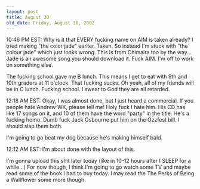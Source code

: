 ```yaml
---
layout: post
title: August 30
old_date: Friday, August 30, 2002
---
```


10:46 PM EST: Why is it that EVERY fucking name on AIM is taken already? I
tried making "the color jade" earlier. Taken. So instead I'm stuck with "the
colour jade" which just looks wrong. This is from Chimaira too by the way...
Jade is an awesome song you should download it. Fuck AIM. I'm off to work on
something else.

The fucking school gave me B lunch. This means I get to eat with 9th and 10th
graders at 11 o'clock. That fucking sucks. Oh yeah, all of my friends will be
in C lunch. Fucking school. I swear to God they are all retarded.

12:18 AM EST: Okay, I was almost done, but I just heard a commercial. If you
people hate Andrew WK, please tell me! Holy fuck I hate him. His CD has like
17 songs on it, and 10 of them have the word "party" in the title. He's a
fucking homo. Dumb fuck Jack Osbourne put him on the Ozzfest bill. I should
slap them both.

I'm going to go beat my dog because he's making himself bald.

12:12 AM EST: I'm about done with the layout of this.

I'm gonna upload this shit later today (like in 10-12 hours after I SLEEP for
a while...) For now though, I think I'm going to go watch some TV and maybe
read some of the book I had to buy today. I may read the The Perks of Being a
Wallflower some more though.
